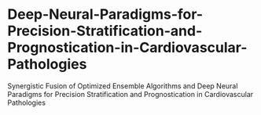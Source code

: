 # Deep-Neural-Paradigms-for-Precision-Stratification-and-Prognostication-in-Cardiovascular-Pathologies
Synergistic Fusion of Optimized Ensemble Algorithms and Deep Neural Paradigms for Precision Stratification and Prognostication in Cardiovascular Pathologies
